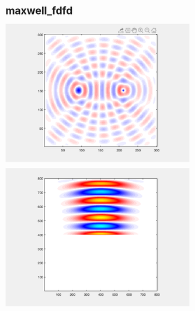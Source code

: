 # maxwell_fdfd

![](https://github.com/kjabon/maxwell_fdfd/blob/main/demo6.gif)

![](https://github.com/kjabon/maxwell_fdfd/blob/main/demo8.gif)

